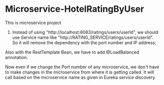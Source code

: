 # Microservice-HotelRatingByUser
This is microservice project

1. Instead of using "http://localhost:8083/ratings/users/userId", we should use Service name like "http://RATING_SERVICE/ratings/users/userId". So it will remove the dependency with the port number and IP address;

Also with the RestTemplate Bean, we have to add @LoadBalanced annotation.

Now even if we change the Port number of any microservice, we don't have to make changes in the microservice from where it is getting called. It will call based on the microservice name as given in Eureka service discovery.
